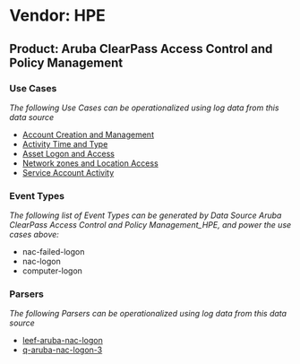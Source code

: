 Vendor: HPE
===========
Product: Aruba ClearPass Access Control and Policy Management
-------------------------------------------------------------

### Use Cases

_The following Use Cases can be operationalized using log data from this data source_

* [Account Creation and Management](../UseCases/usecase_account_creation_and_management.md)
* [Activity Time  and Type](../UseCases/usecase_activity_time__and_type.md)
* [Asset Logon and Access](../UseCases/usecase_asset_logon_and_access.md)
* [Network zones and Location Access](../UseCases/usecase_network_zones_and_location_access.md)
* [Service Account Activity](../UseCases/usecase_service_account_activity.md)


### Event Types

_The following list of Event Types can be generated by Data Source Aruba ClearPass Access Control and Policy Management_HPE, and power the use cases above:_

- nac-failed-logon
- nac-logon
- computer-logon


### Parsers

_The following Parsers can be operationalized using log data from this data source_

* [leef-aruba-nac-logon](../Parsers/parserContent_leef-aruba-nac-logon.md)
* [q-aruba-nac-logon-3](../Parsers/parserContent_q-aruba-nac-logon-3.md)
